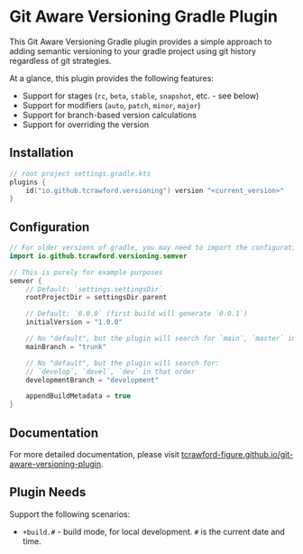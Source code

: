 # Git Aware Versioning Gradle Plugin

This Git Aware Versioning Gradle plugin provides a simple approach to
adding semantic versioning to your gradle project using git
history regardless of git strategies.

At a glance, this plugin provides the following features:

- Support for stages (`rc`, `beta`, `stable`, `snapshot`, etc. - see below)
- Support for modifiers (`auto`, `patch`, `minor`, `major`)
- Support for branch-based version calculations
- Support for overriding the version

## Installation

```kotlin
// root project settings.gradle.kts
plugins {
    id("io.github.tcrawford.versioning") version "<current_version>"
}
```

## Configuration

```kotlin
// For older versions of gradle, you may need to import the configuration method
import io.github.tcrawford.versioning.semver

// This is purely for example purposes
semver {
    // Default: `settings.settingsDir`
    rootProjectDir = settingsDir.parent

    // Default: `0.0.0` (first build will generate `0.0.1`)
    initialVersion = "1.0.0"

    // No "default", but the plugin will search for `main`, `master` in that order
    mainBranch = "trunk"

    // No "default", but the plugin will search for:
    // `develop`, `devel`, `dev` in that order
    developmentBranch = "development"

    appendBuildMetadata = true
}
```

## Documentation

For more detailed documentation, please visit [tcrawford-figure.github.io/git-aware-versioning-plugin](https://tcrawford-figure.github.io/git-aware-versioning-plugin).

## Plugin Needs

Support the following scenarios:

- `+build.#` - build mode, for local development. `#` is the current date and time.
